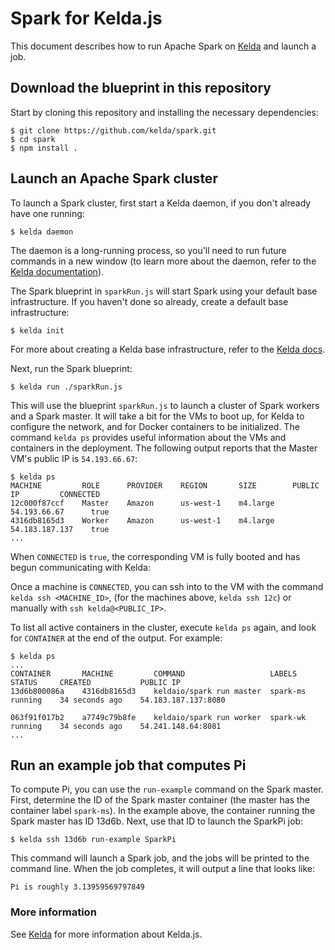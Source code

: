 # Spark for Kelda.js
This document describes how to run Apache Spark on [Kelda](http://docs.kelda.io)
and launch a job.

## Download the blueprint in this repository

Start by cloning this repository and installing the necessary dependencies:

```console
$ git clone https://github.com/kelda/spark.git
$ cd spark
$ npm install .
```

## Launch an Apache Spark cluster

To launch a Spark cluster, first start a Kelda daemon, if you don't already have
one running:

```console
$ kelda daemon
```

The daemon is a long-running process, so you'll need to run future commands in
a new window (to learn more about the daemon, refer to
the [Kelda documentation](http://docs.kelda.io)).

The Spark blueprint in `sparkRun.js` will start Spark using your default base
infrastructure.  If you haven't done so already, create a default base
infrastructure:

```console
$ kelda init
```

For more about creating a Kelda base infrastructure, refer to the
[Kelda docs](http://docs.kelda.io).

Next, run the Spark blueprint:

```console
$ kelda run ./sparkRun.js
```

This will use the blueprint `sparkRun.js` to launch a cluster of Spark workers
and a Spark master. It will take a bit for the VMs to boot up, for Kelda to
configure the network, and for Docker containers to be initialized. The command
`kelda ps` provides useful information about the VMs and containers in the
deployment. The following output reports that the Master VM's public IP is
`54.193.66.67`:

```
$ kelda ps
MACHINE         ROLE      PROVIDER    REGION       SIZE        PUBLIC IP         CONNECTED
12c000f87ccf    Master    Amazon      us-west-1    m4.large    54.193.66.67      true
4316db8165d3    Worker    Amazon      us-west-1    m4.large    54.183.187.137    true
...
```

When `CONNECTED` is `true`, the corresponding VM is fully booted and has begun
communicating with Kelda:

Once a machine is `CONNECTED`, you can ssh into to the VM with the command
`kelda ssh <MACHINE_ID>`, (for the machines above, `kelda ssh 12c`) or manually
with `ssh kelda@<PUBLIC_IP>`.

To list all active containers in the cluster, execute `kelda ps` again, and
look for `CONTAINER` at the end of the output.  For example:

```
$ kelda ps
...
CONTAINER       MACHINE         COMMAND                   LABELS      STATUS     CREATED           PUBLIC IP
13d6b800086a    4316db8165d3    keldaio/spark run master  spark-ms    running    34 seconds ago    54.183.187.137:8080

063f91f017b2    a7749c79b8fe    keldaio/spark run worker  spark-wk    running    34 seconds ago    54.241.148.64:8081
...
```

## Run an example job that computes Pi

To compute Pi, you can use the `run-example` command on the Spark master.
First, determine the ID of the Spark master container (the master has the
container label `spark-ms`).  In the example above, the container running
the Spark master has ID 13d6b.  Next, use that ID to launch the SparkPi
job:

```console
$ kelda ssh 13d6b run-example SparkPi
```

This command will launch a Spark job, and the jobs will be printed to
the command line.  When the job completes, it will output a line that
looks like:

```console
Pi is roughly 3.13959569797849
```

### More information
See [Kelda](http://kelda.io) for more information about Kelda.js.
